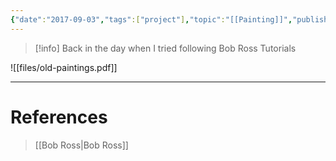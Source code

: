 ```yaml
---
{"date":"2017-09-03","tags":["project"],"topic":"[[Painting]]","publish":true,"description":"Paintings from when I picked up a brush, followed Bob Ross tutorials, and tried to turn happy little accidents into actual paintings","PassFrontmatter":true}
---
```


>[!info] Back in the day when I tried following Bob Ross Tutorials

![[files/old-paintings.pdf]]


---
# References
>[[Bob Ross\|Bob Ross]]